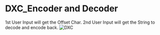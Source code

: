 # DXC_Encoder and Decoder

1st User Input will get the Offset Char.
2nd User Input will get the String to decode and encode back.
![DXC](https://user-images.githubusercontent.com/93958328/207661368-a07c67ab-8416-47d3-bd0d-45d5a9500e6c.JPG)

